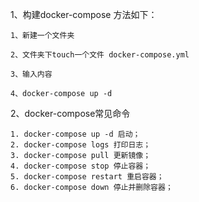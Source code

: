 1、构建docker-compose 方法如下：

```
1、新建一个文件夹

2、文件夹下touch一个文件 docker-compose.yml

3、输入内容

4、docker-compose up -d
```

2、docker-compose常见命令

```
1. docker-compose up -d 启动；
2. docker-compose logs 打印日志；
3. docker-compose pull 更新镜像；
4. docker-compose stop 停止容器；
5. docker-compose restart 重启容器；
6. docker-compose down 停止并删除容器；
```

